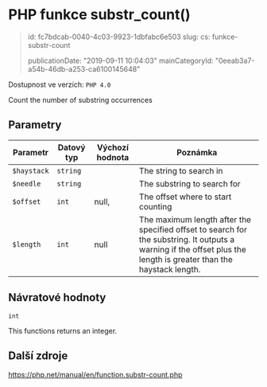PHP funkce substr_count()
=========================

> id: fc7bdcab-0040-4c03-9923-1dbfabc6e503
> slug:
> 	cs: funkce-substr-count
> 
> publicationDate: "2019-09-11 10:04:03"
> mainCategoryId: "0eeab3a7-a54b-46db-a253-ca6100145648"

Dostupnost ve verzích: `PHP 4.0`

Count the number of substring occurrences


Parametry
--------------

| Parametr | Datový typ | Výchozí hodnota | Poznámka |
|-----|-----|-----|-----|
| `$haystack` | `string` |  | The string to search in |
| `$needle` | `string` |  | The substring to search for |
| `$offset` | `int` | null, | The offset where to start counting |
| `$length` | `int` | null | The maximum length after the specified offset to search for the substring. It outputs a warning if the offset plus the length is greater than the haystack length. |


Návratové hodnoty
----------------

`int`

This functions returns an integer.

Další zdroje
------------

https://php.net/manual/en/function.substr-count.php

